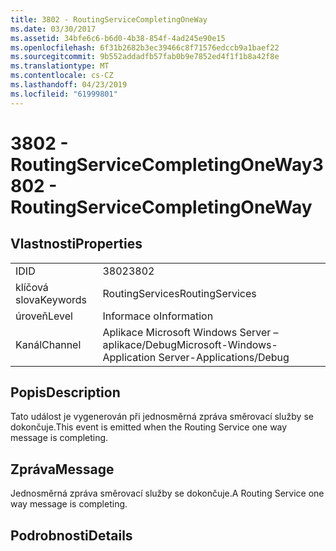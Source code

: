 ```yaml
---
title: 3802 - RoutingServiceCompletingOneWay
ms.date: 03/30/2017
ms.assetid: 34bfe6c6-b6d0-4b38-854f-4ad245e90e15
ms.openlocfilehash: 6f31b2682b3ec39466c8f71576edccb9a1baef22
ms.sourcegitcommit: 9b552addadfb57fab0b9e7852ed4f1f1b8a42f8e
ms.translationtype: MT
ms.contentlocale: cs-CZ
ms.lasthandoff: 04/23/2019
ms.locfileid: "61999801"
---
```

# <a name="3802---routingservicecompletingoneway"></a><span data-ttu-id="d651b-102">3802 - RoutingServiceCompletingOneWay</span><span class="sxs-lookup"><span data-stu-id="d651b-102">3802 - RoutingServiceCompletingOneWay</span></span>
## <a name="properties"></a><span data-ttu-id="d651b-103">Vlastnosti</span><span class="sxs-lookup"><span data-stu-id="d651b-103">Properties</span></span>  
  
|||  
|-|-|  
|<span data-ttu-id="d651b-104">ID</span><span class="sxs-lookup"><span data-stu-id="d651b-104">ID</span></span>|<span data-ttu-id="d651b-105">3802</span><span class="sxs-lookup"><span data-stu-id="d651b-105">3802</span></span>|  
|<span data-ttu-id="d651b-106">klíčová slova</span><span class="sxs-lookup"><span data-stu-id="d651b-106">Keywords</span></span>|<span data-ttu-id="d651b-107">RoutingServices</span><span class="sxs-lookup"><span data-stu-id="d651b-107">RoutingServices</span></span>|  
|<span data-ttu-id="d651b-108">úroveň</span><span class="sxs-lookup"><span data-stu-id="d651b-108">Level</span></span>|<span data-ttu-id="d651b-109">Informace o</span><span class="sxs-lookup"><span data-stu-id="d651b-109">Information</span></span>|  
|<span data-ttu-id="d651b-110">Kanál</span><span class="sxs-lookup"><span data-stu-id="d651b-110">Channel</span></span>|<span data-ttu-id="d651b-111">Aplikace Microsoft Windows Server – aplikace/Debug</span><span class="sxs-lookup"><span data-stu-id="d651b-111">Microsoft-Windows-Application Server-Applications/Debug</span></span>|  
  
## <a name="description"></a><span data-ttu-id="d651b-112">Popis</span><span class="sxs-lookup"><span data-stu-id="d651b-112">Description</span></span>  
 <span data-ttu-id="d651b-113">Tato událost je vygenerován při jednosměrná zpráva směrovací služby se dokončuje.</span><span class="sxs-lookup"><span data-stu-id="d651b-113">This event is emitted when the Routing Service one way message is completing.</span></span>  
  
## <a name="message"></a><span data-ttu-id="d651b-114">Zpráva</span><span class="sxs-lookup"><span data-stu-id="d651b-114">Message</span></span>  
 <span data-ttu-id="d651b-115">Jednosměrná zpráva směrovací služby se dokončuje.</span><span class="sxs-lookup"><span data-stu-id="d651b-115">A Routing Service one way message is completing.</span></span>  
  
## <a name="details"></a><span data-ttu-id="d651b-116">Podrobnosti</span><span class="sxs-lookup"><span data-stu-id="d651b-116">Details</span></span>
